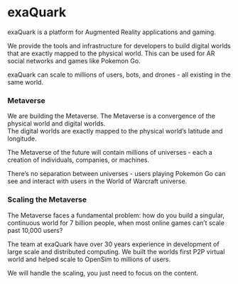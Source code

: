 # exaQuark

exaQuark is a platform for Augmented Reality applications and gaming.

We provide the tools and infrastructure for developers to build digital worlds that are exactly mapped to the physical world. This can be used for AR social networks and games like Pokemon Go.

exaQuark can scale to millions of users, bots, and drones - all existing in the same world.

### Metaverse

We are building the Metaverse. The Metaverse is a convergence of the physical world and digital worlds.  
The digital worlds are exactly mapped to the physical world’s latitude and longitude.

The Metaverse of the future will contain millions of universes - each a creation of individuals, companies, or machines.

There’s no separation between universes - users playing Pokemon Go can see and interact with users in the World of Warcraft universe.

### Scaling the Metaverse

The Metaverse faces a fundamental problem: how do you build a singular, continuous world for 7 billion people, when most online games can’t scale past 10,000 users?

The team at exaQuark have over 30 years experience in development of large scale and distributed computing. We built the worlds first P2P virtual world and helped scale to OpenSim to millions of users.

We will handle the scaling, you just need to focus on the content.

